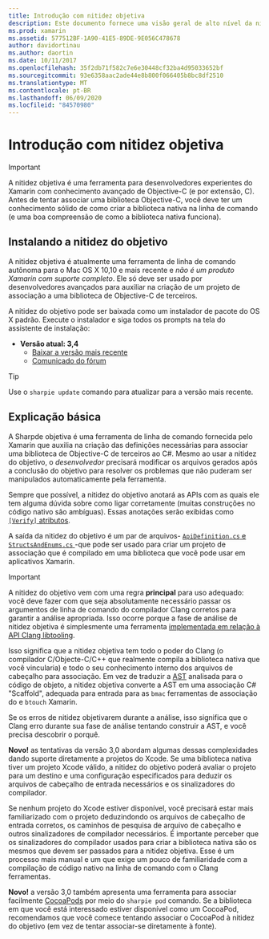 ```yaml
---
title: Introdução com nitidez objetiva
description: Este documento fornece uma visão geral de alto nível da nitidez do objetivo, a ferramenta usada para automatizar a criação de associações em C# para o código Objective-C.
ms.prod: xamarin
ms.assetid: 577512BF-1A90-41E5-89DE-9E056C478678
author: davidortinau
ms.author: daortin
ms.date: 10/11/2017
ms.openlocfilehash: 35f2db71f582c7e6e30448cf32ba4d95033652bf
ms.sourcegitcommit: 93e6358aac2ade44e8b800f066405b8bc8df2510
ms.translationtype: MT
ms.contentlocale: pt-BR
ms.lasthandoff: 06/09/2020
ms.locfileid: "84570980"
---
```

# <a name="getting-started-with-objective-sharpie"></a>Introdução com nitidez objetiva

> [!IMPORTANT]
> A nitidez objetiva é uma ferramenta para desenvolvedores experientes do Xamarin com conhecimento avançado de Objective-C (e por extensão, C). Antes de tentar associar uma biblioteca Objective-C, você deve ter um conhecimento sólido de como criar a biblioteca nativa na linha de comando (e uma boa compreensão de como a biblioteca nativa funciona).

<a name="installing"></a>

## <a name="installing-objective-sharpie"></a>Instalando a nitidez do objetivo

A nitidez objetiva é atualmente uma ferramenta de linha de comando autônoma para o Mac OS X 10,10 e mais recente e _não é um produto Xamarin com suporte completo_. Ele só deve ser usado por desenvolvedores avançados para auxiliar na criação de um projeto de associação a uma biblioteca de Objective-C de terceiros.

A nitidez do objetivo pode ser baixada como um instalador de pacote do OS X padrão.
Execute o instalador e siga todos os prompts na tela do assistente de instalação:

- **Versão atual: 3,4**
  - [Baixar a versão mais recente](https://dl.xamarin.com/objective-sharpie/ObjectiveSharpie.pkg)
  - [Comunicado do fórum](https://forums.xamarin.com/discussion/104800/objective-sharpie-3-4)

> [!TIP]
> Use o `sharpie update` comando para atualizar para a versão mais recente.

## <a name="basic-walkthrough"></a>Explicação básica

A Sharpde objetiva é uma ferramenta de linha de comando fornecida pelo Xamarin que auxilia na criação das definições necessárias para associar uma biblioteca de Objective-C de terceiros ao C#.
Mesmo ao usar a nitidez do objetivo, o *desenvolvedor* precisará modificar os arquivos gerados após a conclusão do objetivo para resolver os problemas que não puderam ser manipulados automaticamente pela ferramenta.

Sempre que possível, a nitidez do objetivo anotará as APIs com as quais ele tem alguma dúvida sobre como ligar corretamente (muitas construções no código nativo são ambíguas).
Essas anotações serão exibidas como [ `[Verify]` atributos](~/cross-platform/macios/binding/objective-sharpie/platform/verify.md).

A saída da nitidez do objetivo é um par de arquivos- [ `ApiDefinition.cs` e `StructsAndEnums.cs` ](~/cross-platform/macios/binding/objective-sharpie/platform/apidefinitions-structsandenums.md) -que pode ser usado para criar um projeto de associação que é compilado em uma biblioteca que você pode usar em aplicativos Xamarin.

> [!IMPORTANT]
> A nitidez do objetivo vem com uma regra **principal** para uso adequado: você deve fazer com que seja absolutamente necessário passar os argumentos de linha de comando do compilador Clang corretos para garantir a análise apropriada. Isso ocorre porque a fase de análise de nitidez objetiva é simplesmente uma ferramenta [implementada em relação à API Clang libtooling](https://clang.llvm.org/docs/LibTooling.html).

Isso significa que a nitidez objetiva tem todo o poder do Clang (o compilador C/Objecte-C/C++ que realmente compila a biblioteca nativa que você vincularia) e todo o seu conhecimento interno dos arquivos de cabeçalho para associação.
Em vez de traduzir a [AST](https://en.wikipedia.org/wiki/Abstract_syntax_tree) analisada para o código de objeto, a nitidez objetiva converte a AST em uma associação C# "Scaffold", adequada para entrada para as `bmac` ferramentas de associação do e `btouch` Xamarin.

Se os erros de nitidez objetivarem durante a análise, isso significa que o Clang erro durante sua fase de análise tentando construir a AST, e você precisa descobrir o porquê.

**Novo!** as tentativas da versão 3,0 abordam algumas dessas complexidades dando suporte diretamente a projetos do Xcode. Se uma biblioteca nativa tiver um projeto Xcode válido, a nitidez do objetivo poderá avaliar o projeto para um destino e uma configuração especificados para deduzir os arquivos de cabeçalho de entrada necessários e os sinalizadores do compilador.

Se nenhum projeto do Xcode estiver disponível, você precisará estar mais familiarizado com o projeto deduzindondo os arquivos de cabeçalho de entrada corretos, os caminhos de pesquisa de arquivo de cabeçalho e outros sinalizadores de compilador necessários. É importante perceber que os sinalizadores do compilador usados para criar a biblioteca nativa são os mesmos que devem ser passados para a nitidez objetiva. Esse é um processo mais manual e um que exige um pouco de familiaridade com a compilação de código nativo na linha de comando com o Clang ferramentas.

**Novo!** a versão 3,0 também apresenta uma ferramenta para associar facilmente [CocoaPods](https://cocoapods.org) por meio do `sharpie pod` comando.
Se a biblioteca em que você está interessado estiver disponível como um CocoaPod, recomendamos que você comece tentando associar o CocoaPod à nitidez do objetivo (em vez de tentar associar-se diretamente à fonte).
